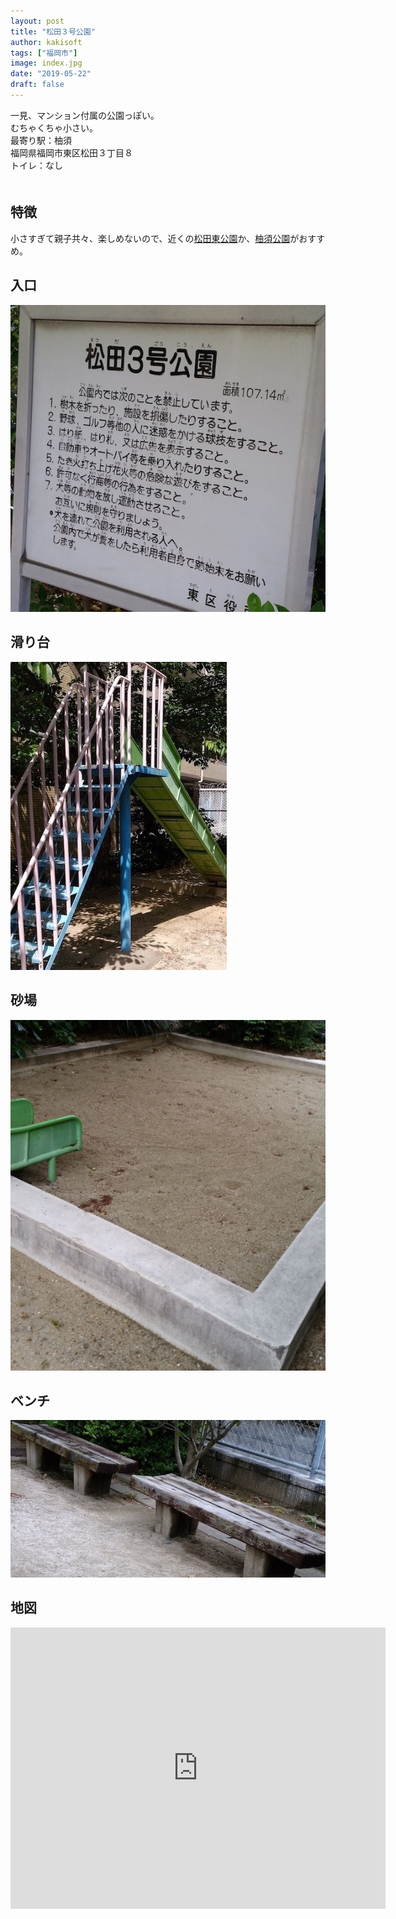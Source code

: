 ```yaml
---
layout: post
title: "松田３号公園"
author: kakisoft
tags: ["福岡市"]
image: index.jpg
date: "2019-05-22"
draft: false
---
```


一見、マンション付属の公園っぽい。  
むちゃくちゃ小さい。  
最寄り駅：柚須  
福岡県福岡市東区松田３丁目８  
トイレ：なし  
　  
## 特徴
小さすぎて親子共々、楽しめないので、近くの[松田東公園](../../matsudahigashi-park/matsudahigashi-park/)か、[柚須公園](../../yusu-park/yusu-park/)がおすすめ。


## 入口
![01](./01.jpg)  

## 滑り台
![02](./02.jpg)

## 砂場
![04](./04.jpg)

## ベンチ
![03](./03.jpg)


## 地図
<iframe src="https://www.google.com/maps/embed?pb=!1m18!1m12!1m3!1d1661.2835546947542!2d130.44459674945975!3d33.616534750398856!2m3!1f0!2f0!3f0!3m2!1i1024!2i768!4f13.1!3m3!1m2!1s0x0%3A0xd9a45e2e2f6df94d!2sMatsuda+3+Go+Park!5e0!3m2!1sen!2sjp!4v1558214575619!5m2!1sen!2sjp" width="600" height="450" frameborder="0" style="border:0" allowfullscreen></iframe>
